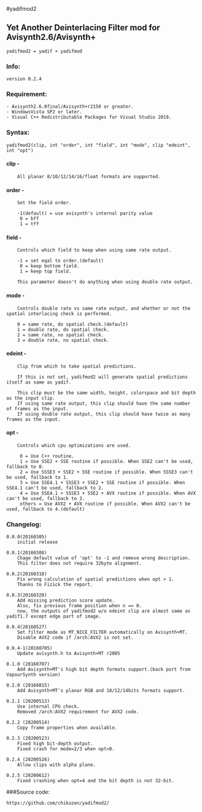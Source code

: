 #yadifmod2
## Yet Another Deinterlacing Filter mod  for Avisynth2.6/Avisynth+

	yadifmod2 = yadif + yadifmod

### Info:

	version 0.2.4

### Requirement:
	- Avisynth2.6.0final/Avisynth+r2150 or greater.
	- WindowsVista SP2 or later.
	- Visual C++ Redistributable Packages for Visual Studio 2019.

### Syntax:

	yadifmod2(clip, int "order", int "field", int "mode", clip "edeint", int "opt")

####	clip -

		All planar 8/10/12/14/16/float formats are supported.

####	order -

		Set the field order.

		-1(default) = use avisynth's internal parity value
		 0 = bff
		 1 = tff

####	field -

		Controls which field to keep when using same rate output.

		-1 = set eqal to order.(default)
		 0 = keep bottom field.
		 1 = keep top field.

		This parameter doesn't do anything when using double rate output.

####	mode -

		Controls double rate vs same rate output, and whether or not the spatial interlacing check is performed.

		0 = same rate, do spatial check.(default)
		1 = double rate, do spatial check.
		2 = same rate, no spatial check.
		3 = double rate, no spatial check.

####	edeint -

		Clip from which to take spatial predictions.

		If this is not set, yadifmod2 will generate spatial predictions itself as same as yadif.

		This clip must be the same width, height, colorspace and bit depth as the input clip.
		If using same rate output, this clip should have the same number of frames as the input.
		If using double rate output, this clip should have twice as many frames as the input.

####	opt -

		Controls which cpu optimizations are used.

		 0 = Use C++ routine.
		 1 = Use SSE2 + SSE routine if possible. When SSE2 can't be used, fallback to 0.
		 2 = Use SSSE3 + SSE2 + SSE routine if possible. When SSSE3 can't be used, fallback to 1.
		 3 = Use SSE4.1 + SSSE3 + SSE2 + SSE routine if possible. When SSE4.1 can't be used, fallback to 2.
		 4 = Use SSE4.1 + SSSE3 + SSE2 + AVX routine if possible. When AVX can't be used, fallback to 3.
		 others = Use AVX2 + AVX routine if possible. When AVX2 can't be used, fallback to 4.(default)

### Changelog:

	0.0.0(20160305)
		initial release

	0.0.1(20160308)
		Chage default value of 'opt' to -1 and remove wrong description.
		This filter does not require 32byte alignment.

	0.0.2(20160318)
		Fix wrong calculation of spatial predictions when opt > 1.
		Thanks to Fizick the report.

	0.0.3(20160320)
		Add missing prediction score update.
		Also, fix previous frame position when n == 0.
		now, the outputs of yadifmod2 w/o edeint clip are almost same as yadif1.7 except edge part of image.

	0.0.4(20160527)
		Set filter mode as MT_NICE_FILTER automatically on Avisynth+MT.
		Disable AVX2 code if /arch:AVX2 is not set.

	0.0.4-1(20160705)
		Update avisynth.h to Avisynth+MT r2005

	0.1.0 (20160707)
		Add Avisynth+MT's high bit depth formats support.(back port from VapourSynth version)

	0.2.0 (20160815)
		Add Avisynth+MT's planar RGB and 10/12/14bits formats support.
		
	0.2.1 (20200513)
		Use internal CPU check.
		Removed /arch:AVX2 requirement for AVX2 code.
		
	0.2.2 (20200514)
		Copy frame properties when available.
        
    0.2.3 (20200523)
        Fixed high bit-depth output.
        Fixed crash for mode=2/3 when opt>0.
        
    0.2.4 (20200526)
        Allow clips with alpha plane.
        
    0.2.5 (20200612)
        Fixed crashing when opt=4 and the bit depth is not 32-bit.

###Source code:

	https://github.com/chikuzen/yadifmod2/

